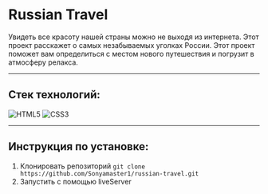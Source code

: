 # Russian Travel
Увидеть все красоту нашей страны можно не выходя из интернета. Этот проект расскажет о самых незабываемых уголках России. Этот проект поможет вам определиться с местом нового путешествия и погрузит в атмосферу релакса.

---
## Стек технологий:
![HTML5](https://img.shields.io/badge/-HTML5-090909?style=for-the-badge&logo=HTML5)
![CSS3](https://img.shields.io/badge/-CSS3-090909?style=for-the-badge&logo=CSS3)

---

## Инструкция по установке:
1. Клонировать репозиторий
`git clone https://github.com/Sonyamaster1/russian-travel.git`
2. Запустить с помощью liveServer
